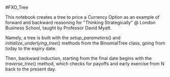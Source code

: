 #FXO_Tree

This notebook creates a tree to price a Currency Option as an example of forward and backward reasoning for
"Thinking Strategically" @ London Business School, taught by Professor David Myatt.

Namely, a tree is built with the _setup_parameters_() and _initialize_underlying_tree_() methods from 
the BinomialTree class, going from today to the expiry date.

Then, backward induction, starting from the final date begins with the _traverse_tree_() method, which
checks for payoffs and early exercise from N back to the present day.  
